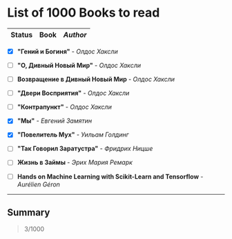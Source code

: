 # List of 1000 Books to read

| Status | **Book** | *Author* |
|:-------|:--------:|---------:|

* [x] **"Гений и Богиня"** - *Олдос Хаксли*

* [ ] **"О, Дивный Новый Мир"** - *Олдос Хаксли*

* [ ] **Возвращение в Дивный Новый Мир** - *Олдос Хаксли*

* [ ] **"Двери Восприятия"** - *Олдос Хаксли*

* [ ] **"Контрапункт"** - *Олдос Хаксли*

* [x] **"Мы"** - *Евгений Замятин*

* [x] **"Повелитель Мух"** - *Уильам Голдинг*

* [ ] **"Так Говорил Заратустра"** - *Фридрих Ницше*

* [ ] **Жизнь в Займы** - *Эрих Мария Ремарк*

* [ ] **Hands on Machine Learning with Scikit-Learn and Tensorflow** - *Aurélien Géron*

---

## Summary

> 3/1000
